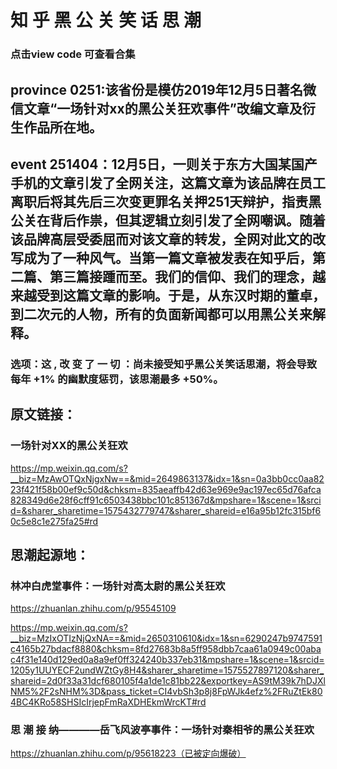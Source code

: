 # 知 乎 黑 公 关 笑 话 思 潮
### 点击view code 可查看合集
## province 0251:该省份是模仿2019年12月5日著名微信文章“一场针对xx的黑公关狂欢事件”改编文章及衍生作品所在地。
## event 251404：12月5日，一则关于东方大国某国产手机的文章引发了全网关注，这篇文章为该品牌在员工离职后将其先后三次变更罪名关押251天辩护，指责黑公关在背后作祟，但其逻辑立刻引发了全网嘲讽。随着该品牌高层受委屈而对该文章的转发，全网对此文的改写成为了一种风气。当第一篇文章被发表在知乎后，第二篇、第三篇接踵而至。我们的信仰、我们的理念，越来越受到这篇文章的影响。于是，从东汉时期的董卓，到二次元的人物，所有的负面新闻都可以用黑公关来解释。


### 选项：这 , 改 变 了 一 切 ：尚未接受知乎黑公关笑话思潮，将会导致每年 +1% 的幽默度惩罚，该思潮最多 +50%。

## 原文链接：
### 一场针对XX的黑公关狂欢
https://mp.weixin.qq.com/s?__biz=MzAwOTQxNjgxNw==&mid=2649863137&idx=1&sn=0a3bb0cc0aa8223f421f58b00ef9c50d&chksm=835aeaffb42d63e969e9ac197ec65d76afca828349d6e28f6cff91c6503438bbc101c851367d&mpshare=1&scene=1&srcid=&sharer_sharetime=1575432779747&sharer_shareid=e16a95b12fc315bf60c5e8c1e275fa25#rd



## 思潮起源地：
### 林冲白虎堂事件：一场针对高太尉的黑公关狂欢
https://zhuanlan.zhihu.com/p/95545109

https://mp.weixin.qq.com/s?__biz=MzIxOTIzNjQxNA==&mid=2650310610&idx=1&sn=6290247b9747591c4165b27bdacf8880&chksm=8fd27683b8a5ff958dbb7caa61a0949c00abac4f31e140d129ed0a8a9ef0ff324240b337eb31&mpshare=1&scene=1&srcid=1205y1UUYECF2undWZtGy8H4&sharer_sharetime=1575527897120&sharer_shareid=2d0f33a31dcf680105f4a1de1c81bb22&exportkey=AS9tM39k7hDJXlNM5%2F2sNHM%3D&pass_ticket=CI4vbSh3p8j8FpWJk4efz%2FRuZtEk804BC4KRo58SHSIcIrjepFmRaXDHEkmWrcKT#rd



### 思 潮 接 纳————岳飞风波亭事件：一场针对秦相爷的黑公关狂欢

https://zhuanlan.zhihu.com/p/95618223（已被定向爆破）
